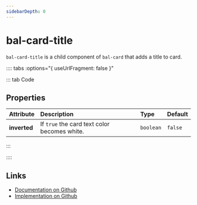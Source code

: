 ```yaml
---
sidebarDepth: 0
---
```



# bal-card-title

`bal-card-title` is a child component of `bal-card` that adds a title to card.




:::: tabs :options="{ useUrlFragment: false }"

::: tab Code

## Properties


| Attribute    | Description                                  | Type      | Default |
| :----------- | :------------------------------------------- | :-------- | :------ |
| **inverted** | If `true` the card text color becomes white. | `boolean` | `false` |


:::


::::

## Links

* [Documentation on Github](https://github.com/baloise/design-system/blob/master/docs/src/components/components/bal-card-title.md)
* [Implementation on Github](https://github.com/baloise/design-system/blob/master/packages/components/src/components/bal-card-title)
